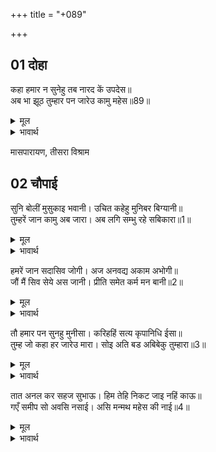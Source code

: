 +++
title = "+089"

+++


## 01 दोहा
कहा हमार न सुनेहु तब नारद कें उपदेस॥  
अब भा झूठ तुम्हार पन जारेउ कामु महेस॥89॥  

<details><summary>मूल</summary>

कहा हमार न सुनेहु तब नारद कें उपदेस॥  
अब भा झूठ तुम्हार पन जारेउ कामु महेस॥89॥  
</details>

<details><summary>भावार्थ</summary>

नारदजी के उपदेश से तुमने उस समय हमारी बात नहीं सुनी। अब तो तुम्हारा प्रण झूठा हो गया, क्योङ्कि महादेवजी ने काम को ही भस्म कर डाला॥89॥  
</details>


मासपारायण, तीसरा विश्राम  




## 02 चौपाई
सुनि बोलीं मुसुकाइ भवानी। उचित कहेहु मुनिबर बिग्यानी॥  
तुम्हरें जान कामु अब जारा। अब लगि सम्भु रहे सबिकारा॥1॥  

<details><summary>मूल</summary>

सुनि बोलीं मुसुकाइ भवानी। उचित कहेहु मुनिबर बिग्यानी॥  
तुम्हरें जान कामु अब जारा। अब लगि सम्भु रहे सबिकारा॥1॥  
</details>

<details><summary>भावार्थ</summary>

यह सुनकर पार्वतीजी मुस्कुराकर बोलीं- हे विज्ञानी मुनिवरों! आपने उचित ही कहा। आपकी समझ में शिवजी ने कामदेव को अब जलाया है, अब तक तो वे विकारयुक्त (कामी) ही रहे!॥1॥  
</details>

हमरें जान सदासिव जोगी। अज अनवद्य अकाम अभोगी॥  
जौं मैं सिव सेये अस जानी। प्रीति समेत कर्म मन बानी॥2॥  

<details><summary>मूल</summary>

हमरें जान सदासिव जोगी। अज अनवद्य अकाम अभोगी॥  
जौं मैं सिव सेये अस जानी। प्रीति समेत कर्म मन बानी॥2॥  
</details>

<details><summary>भावार्थ</summary>

किन्तु हमारी समझ से तो शिवजी सदा से ही योगी, अजन्मे, अनिन्द्य, कामरहित और भोगहीन हैं और यदि मैन्ने शिवजी को ऐसा समझकर ही मन, वचन और कर्म से प्रेम सहित उनकी सेवा की है॥2॥  
</details>

तौ हमार पन सुनहु मुनीसा। करिहहिं सत्य कृपानिधि ईसा॥  
तुम्ह जो कहा हर जारेउ मारा। सोइ अति बड अबिबेकु तुम्हारा॥3॥  

<details><summary>मूल</summary>

तौ हमार पन सुनहु मुनीसा। करिहहिं सत्य कृपानिधि ईसा॥  
तुम्ह जो कहा हर जारेउ मारा। सोइ अति बड अबिबेकु तुम्हारा॥3॥  
</details>

<details><summary>भावार्थ</summary>

तो हे मुनीश्वरो! सुनिए, वे कृपानिधान भगवान मेरी प्रतिज्ञा को सत्य करेङ्गे। आपने जो यह कहा कि शिवजी ने कामदेव को भस्म कर दिया, यही आपका बडा भारी अविवेक है॥3॥  
</details>

तात अनल कर सहज सुभाऊ। हिम तेहि निकट जाइ नहिं काऊ॥  
गएँ समीप सो अवसि नसाई। असि मन्मथ महेस की नाई॥4॥  

<details><summary>मूल</summary>

तात अनल कर सहज सुभाऊ। हिम तेहि निकट जाइ नहिं काऊ॥  
गएँ समीप सो अवसि नसाई। असि मन्मथ महेस की नाई॥4॥  
</details>

<details><summary>भावार्थ</summary>

हे तात! अग्नि का तो यह सहज स्वभाव ही है कि पाला उसके समीप कभी जा ही नहीं सकता और जाने पर वह अवश्य नष्ट हो जाएगा। महादेवजी और कामदेव के सम्बन्ध में भी यही न्याय (बात) समझना चाहिए॥4॥
</details>


